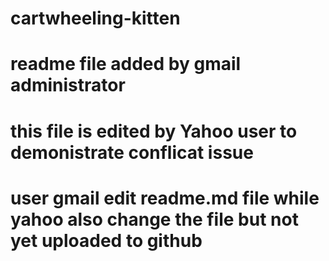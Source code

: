 # cartwheeling-kitten
# readme file added by gmail administrator

# this file is edited by Yahoo user to demonistrate conflicat issue 


# user gmail edit readme.md file while yahoo also change the file but not yet uploaded to github

